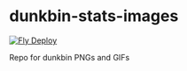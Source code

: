 # dunkbin-stats-images
[![Fly Deploy](https://github.com/WUOTE/dunkbin-stats-images/actions/workflows/main.yml/badge.svg?branch=main)](https://github.com/WUOTE/dunkbin-stats-images/actions/workflows/main.yml)

Repo for dunkbin PNGs and GIFs
